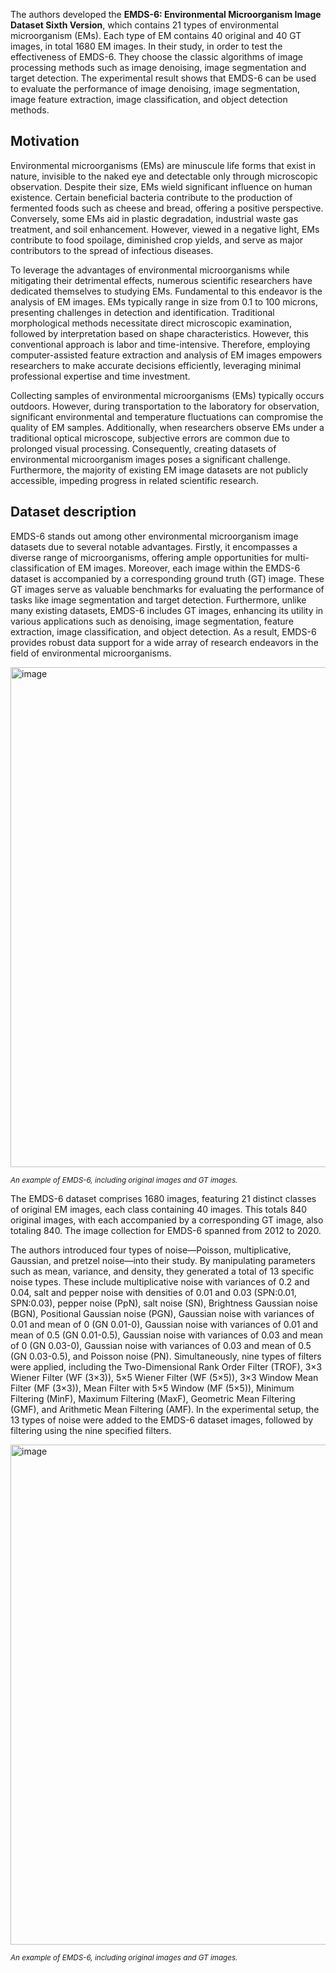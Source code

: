 The authors developed the **EMDS-6: Environmental Microorganism Image Dataset Sixth Version**, which contains 21 types of environmental microorganism (EMs). Each type of EM contains 40 original and 40 GT images, in total 1680 EM images. In their study, in order to test the effectiveness of EMDS-6. They choose the classic algorithms of image processing methods such as image denoising, image segmentation and target detection. The experimental result shows that EMDS-6 can be used to evaluate the performance of image denoising, image segmentation, image feature extraction, image classification, and object detection methods.

## Motivation

Environmental microorganisms (EMs) are minuscule life forms that exist in nature, invisible to the naked eye and detectable only through microscopic observation. Despite their size, EMs wield significant influence on human existence. Certain beneficial bacteria contribute to the production of fermented foods such as cheese and bread, offering a positive perspective. Conversely, some EMs aid in plastic degradation, industrial waste gas treatment, and soil enhancement. However, viewed in a negative light, EMs contribute to food spoilage, diminished crop yields, and serve as major contributors to the spread of infectious diseases.

To leverage the advantages of environmental microorganisms while mitigating their detrimental effects, numerous scientific researchers have dedicated themselves to studying EMs. Fundamental to this endeavor is the analysis of EM images. EMs typically range in size from 0.1 to 100 microns, presenting challenges in detection and identification. Traditional morphological methods necessitate direct microscopic examination, followed by interpretation based on shape characteristics. However, this conventional approach is labor and time-intensive. Therefore, employing computer-assisted feature extraction and analysis of EM images empowers researchers to make accurate decisions efficiently, leveraging minimal professional expertise and time investment.

Collecting samples of environmental microorganisms (EMs) typically occurs outdoors. However, during transportation to the laboratory for observation, significant environmental and temperature fluctuations can compromise the quality of EM samples. Additionally, when researchers observe EMs under a traditional optical microscope, subjective errors are common due to prolonged visual processing. Consequently, creating datasets of environmental microorganism images poses a significant challenge. Furthermore, the majority of existing EM image datasets are not publicly accessible, impeding progress in related scientific research.

## Dataset description

EMDS-6 stands out among other environmental microorganism image datasets due to several notable advantages. Firstly, it encompasses a diverse range of microorganisms, offering ample opportunities for multi-classification of EM images. Moreover, each image within the EMDS-6 dataset is accompanied by a corresponding ground truth (GT) image. These GT images serve as valuable benchmarks for evaluating the performance of tasks like image segmentation and target detection. Furthermore, unlike many existing datasets, EMDS-6 includes GT images, enhancing its utility in various applications such as denoising, image segmentation, feature extraction, image classification, and object detection. As a result, EMDS-6 provides robust data support for a wide array of research endeavors in the field of environmental microorganisms.

<img src="https://github.com/dataset-ninja/emds-6/assets/120389559/18d19f5d-99d9-4b48-985b-796a34aa4fb3" alt="image" width="800">

<span style="font-size: smaller; font-style: italic;">An example of EMDS-6, including original images and GT images.</span>

The EMDS-6 dataset comprises 1680 images, featuring 21 distinct classes of original EM images, each class containing 40 images. This totals 840 original images, with each accompanied by a corresponding GT image, also totaling 840. The image collection for EMDS-6 spanned from 2012 to 2020. 

The authors introduced four types of noise—Poisson, multiplicative, Gaussian, and pretzel noise—into their study. By manipulating parameters such as mean, variance, and density, they generated a total of 13 specific noise types. These include multiplicative noise with variances of 0.2 and 0.04, salt and pepper noise with densities of 0.01 and 0.03 (SPN:0.01, SPN:0.03), pepper noise (PpN), salt noise (SN), Brightness Gaussian noise (BGN), Positional Gaussian noise (PGN), Gaussian noise with variances of 0.01 and mean of 0 (GN 0.01-0), Gaussian noise with variances of 0.01 and mean of 0.5 (GN 0.01-0.5), Gaussian noise with variances of 0.03 and mean of 0 (GN 0.03-0), Gaussian noise with variances of 0.03 and mean of 0.5 (GN 0.03-0.5), and Poisson noise (PN). Simultaneously, nine types of filters were applied, including the Two-Dimensional Rank Order Filter (TROF), 3×3 Wiener Filter (WF (3×3)), 5×5 Wiener Filter (WF (5×5)), 3×3 Window Mean Filter (MF (3×3)), Mean Filter with 5×5 Window (MF (5×5)), Minimum Filtering (MinF), Maximum Filtering (MaxF), Geometric Mean Filtering (GMF), and Arithmetic Mean Filtering (AMF). In the experimental setup, the 13 types of noise were added to the EMDS-6 dataset images, followed by filtering using the nine specified filters.

<img src="https://github.com/dataset-ninja/emds-6/assets/120389559/1487f113-3d46-4aa4-89d8-25106b79b7a1" alt="image" width="800">

<span style="font-size: smaller; font-style: italic;">An example of EMDS-6, including original images and GT images.</span>


